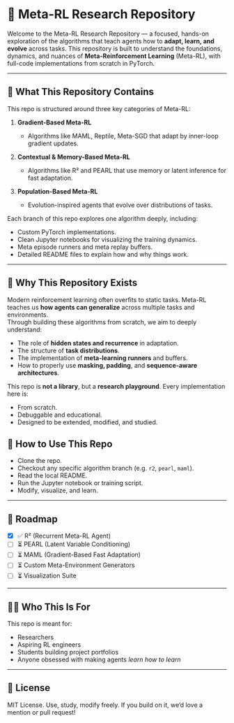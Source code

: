 # 🧭 Meta-RL Research Repository

Welcome to the Meta-RL Research Repository — a focused, hands-on exploration of the algorithms that teach agents how to **adapt, learn, and evolve** across tasks. This repository is built to understand the foundations, dynamics, and nuances of **Meta-Reinforcement Learning** (Meta-RL), with full-code implementations from scratch in PyTorch.

---

## 🌱 What This Repository Contains

This repo is structured around three key categories of Meta-RL:

1. **Gradient-Based Meta-RL**  
   - Algorithms like MAML, Reptile, Meta-SGD that adapt by inner-loop gradient updates.

2. **Contextual & Memory-Based Meta-RL**  
   - Algorithms like R² and PEARL that use memory or latent inference for fast adaptation.

3. **Population-Based Meta-RL**  
   - Evolution-inspired agents that evolve over distributions of tasks.

Each branch of this repo explores one algorithm deeply, including:
- Custom PyTorch implementations.
- Clean Jupyter notebooks for visualizing the training dynamics.
- Meta episode runners and meta replay buffers.
- Detailed README files to explain how and why things work.

---

## 🧩 Why This Repository Exists

Modern reinforcement learning often overfits to static tasks. Meta-RL teaches us **how agents can generalize** across multiple tasks and environments.  
Through building these algorithms from scratch, we aim to deeply understand:
- The role of **hidden states and recurrence** in adaptation.
- The structure of **task distributions**.
- The implementation of **meta-learning runners** and buffers.
- How to properly use **masking, padding**, and **sequence-aware architectures**.

This repo is **not a library**, but a **research playground**. Every implementation here is:
- From scratch.
- Debuggable and educational.
- Designed to be extended, modified, and studied.

## 🌟 How to Use This Repo

- Clone the repo.
- Checkout any specific algorithm branch (e.g. `r2`, `pearl`, `maml`).
- Read the local README.
- Run the Jupyter notebook or training script.
- Modify, visualize, and learn.

---

## 🧭 Roadmap

- [x] ✅ R² (Recurrent Meta-RL Agent)
- [ ] ⏳ PEARL (Latent Variable Conditioning)
- [ ] ⏳ MAML (Gradient-Based Fast Adaptation)
- [ ] ⏳ Custom Meta-Environment Generators
- [ ] ⏳ Visualization Suite

---

## 🧑‍🔬 Who This Is For

This repo is meant for:
- Researchers
- Aspiring RL engineers
- Students building project portfolios
- Anyone obsessed with making agents *learn how to learn*

---

## 📜 License

MIT License. Use, study, modify freely. If you build on it, we’d love a mention or pull request!

